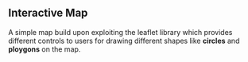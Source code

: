 
## Interactive Map
A simple map build upon exploiting the leaflet library which provides different controls to users for drawing different shapes like __circles__ and __ploygons__ on the map.
